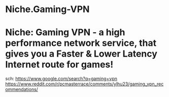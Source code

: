 # Niche.Gaming-VPN
# Niche: Gaming VPN  - a high performance network service, that gives you a Faster & Lower Latency Internet route for games!
sch: https://www.google.com/search?q=gaming+vpn https://www.reddit.com/r/pcmasterrace/comments/ylhu23/gaming_vpn_recommendations/

